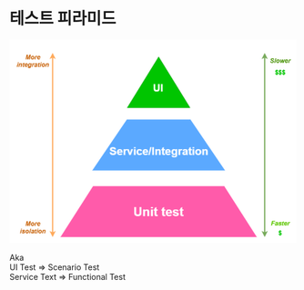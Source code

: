 # 테스트 피라미드



![](<.gitbook/assets/PAGE001.png>)

Aka  
UI Test => Scenario Test  
Service Text => Functional Test


